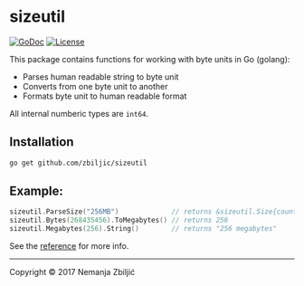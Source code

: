 # sizeutil

[![GoDoc](https://godoc.org/github.com/zbiljic/sizeutil?status.svg)](https://godoc.org/github.com/zbiljic/sizeutil)
[![License](https://img.shields.io/badge/license-MIT-blue.svg)](https://raw.githubusercontent.com/zbiljic/sizeutil/master/LICENSE)

This package contains functions for working with byte units in Go (golang):

*   Parses human readable string to byte unit
*   Converts from one byte unit to another
*   Formats byte unit to human readable format

All internal numberic types are `int64`.

## Installation

```bash
go get github.com/zbiljic/sizeutil
```

## Example:

```go
sizeutil.ParseSize("256MB")             // returns &sizeutil.Size{count: 256, unit: 8388608}
sizeutil.Bytes(268435456).ToMegabytes() // returns 256
sizeutil.Megabytes(256).String()        // returns "256 megabytes"
```

See the [reference][] for more info.

[reference]: http://godoc.org/github.com/zbiljic/sizeutil

---

Copyright © 2017 Nemanja Zbiljić

